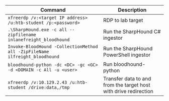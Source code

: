 | **Command**                                                                 | **Description**                                                  |
| --------------------------------------------------------------------------- | ---------------------------------------------------------------- |
| `xfreerdp /v:<target IP address> /u:htb-student /p:<password>`              | RDP to lab target                                                |
| `.\SharpHound.exe -c all --zipfilename inlanefreight_bloodhound`            | Run the SharpHound C# ingestor                                   |
| `Invoke-BloodHound -CollectionMethod all -ZipFileName ilfreight_bloodhound` | Run the SharpHound PowerShell ingestor                           |
| `bloodhound-python -dc <DC> -gc <GC> -d <DOMAIN -c All -u <user>`           | Run bloodhound-python                                            |
| `xfreerdp /v:10.129.2.43 /u:htb-student /drive:data,/tmp`                   | Transfer data to and from the target host with drive redirection |